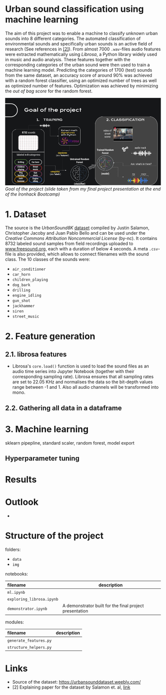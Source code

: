 # Urban sound classification using machine learning

The aim of this project was to enable a machine to classify unknown urban sounds into 8 different categories. The automated classification of environmental sounds and specifically urban sounds is an active field of research (See references in [[2]](http://www.justinsalamon.com/uploads/4/3/9/4/4394963/salamon_urbansound_acmmm14.pdf)). From almost 7000 `.wav`-files audio features were extracted mathematically using *Librosa*, a Python library widely used in music and audio analysis. These features together with the corresponding categories of the urban sound were then used to train a machine learning model. Predicting the categories of 1700 (test) sounds from the same dataset, an accuracy score of around 90% was achieved with a random forest classifier, using an optimized number of trees as well as optimized number of features. Optimization was achieved by minimizing the *out of bag score* for the random forest.

![](img/sound_classification_goal.png)
*Goal of the project (slide taken from my final project presentation at the end of the Ironhack Bootcamp)*

# 1. Dataset

The source is the *UrbanSound8K* [dataset](https://urbansounddataset.weebly.com/) compiled by Justin Salamon, Christopher Jacoby and Juan Pablo Bello and can be used under the *Creative Commons Attribution Noncommercial License* (by-nc). It contains 8732 labeled sound samples from field recordings uploaded to www.freesound.org, each with a duration of below 4 seconds. A meta `.csv`-file is also provided, which allows to connect filenames with the sound class. The 10 classes of the sounds were:

* `air_conditioner`
* `car_horn`
* `children_playing`
* `dog_bark`
* `drilling`
* `engine_idling`
* `gun_shot`
* `jackhammer`
* `siren`
* `street_music`

# 2. Feature generation

## 2.1. librosa features

* Librosa's `core.load()` function is used to load the sound files as an audio time series into Jupyter Notebook (together with their corresponding sampling rate). Librosa ensures that all sampling rates are set to 22.05 KHz and  normalises the data so the bit-depth values range between -1 and 1. Also all audio channels will be transformed into mono.

## 2.2. Gathering all data in a dataframe

# 3. Machine learning

sklearn pipepline, standard scaler, random forest, model export

## Hyperparameter tuning

# Results

# Outlook

* 

# Structure of the project

folders:

* `data`
* `img`

notebooks:

|        filename           |    description     |
|:--------------------------|--------------------|
| `ml.ipynb`                ||
| `exploring_librosa.ipynb` ||
| `demonstrator.ipynb`      | A demonstrator built for the final project presentation |

modules:

|        filename           |    description     |
|:--------------------------|--------------------|
| `generate_features.py`    ||
| `structure_helpers.py`    ||


# Links

* Source of the dataset: https://urbansounddataset.weebly.com/
* [2] Explaining paper for the dataset by Salamon et. al, [link](http://www.justinsalamon.com/uploads/4/3/9/4/4394963/salamon_urbansound_acmmm14.pdf)
